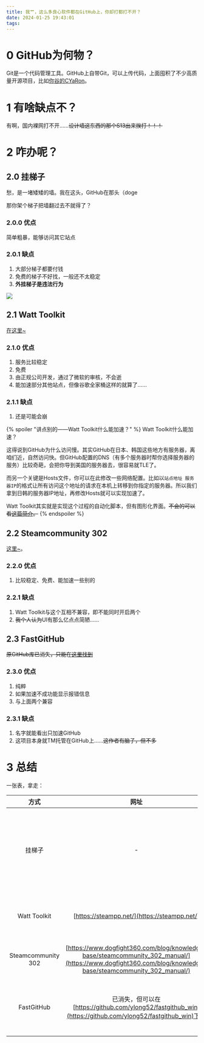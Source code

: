 ```yaml
---
title: 我艹，这么多良心软件都在GitHub上，你却打都打不开？
date: 2024-01-25 19:43:01
tags:
---
```

# 0 GitHub为何物？

Git是一个代码管理工具。GitHub上自带Git，可以上传代码，上面囤积了不少高质量开源项目，比如[你谷的CYaRon](https://github.com/luogu-dev/cyaron "你谷的CYaRon")。
<!-- more -->
# 1 有啥缺点不？

有啊，国内裸网打不开……~~设计墙这东西的那个S13出来挨打！！！~~

# 2 咋办呢？

## 2.0 挂梯子

愁，是一堵矮矮的墙。我在这头，GitHub在那头（doge

那你架个梯子把墙翻过去不就得了？

### 2.0.0 优点

简单粗暴，能够访问其它站点

### 2.0.1 缺点

1. 大部分梯子都要付钱
2. 免费的梯子不好找，一般还不太稳定
3. **外挂梯子是违法行为**

![](/img/IMG_1005.PNG)

## 2.1 Watt Toolkit

[在这里~](https://steampp.net/)

### 2.1.0 优点
1. 服务比较稳定
2. 免费
3. 由正规公司开发，通过了微软的审核，不会逝
4. 能加速部分其他站点，但像谷歌全家桶这样的就算了……

### 2.1.1 缺点
1. 还是可能会崩

{% spoiler "讲点别的——Watt Toolkit什么能加速？" %}
Watt Toolkit什么能加速？

这得说到GitHub为什么访问慢。其实GitHub在日本、韩国这些地方有服务器，离咱们近，自然访问快。但GitHub配置的DNS（有多个服务器时帮你选择服务器的服务）比较奇葩，会把你导到美国的服务器去，很容易就TLE了。

而另一个关键是Hosts文件，你可以在此修改一些网络配置。比如以`站点地址 服务器IP`的格式让所有访问这个地址的请求在本机上转移到你指定的服务器。所以我们拿到日韩的服务器IP地址，再修改Hosts就可以实现加速了。

Watt Toolkit其实就是实现这个过程的自动化脚本，但有图形化界面。~~不会的可以看[这篇简介](https://leo2011.pages.dev/2024/01/01/pythongui-tu-xing-hua-jie-mian-xiang-jie/)。~~
{% endspoiler %}

## 2.2 Steamcommunity 302

[这里~](https://www.dogfight360.com/blog/knowledge-base/steamcommunity_302_manual/)。

### 2.2.0 优点

1. 比较稳定、免费、能加速一些别的

### 2.2.1 缺点

1. Watt Toolkit与这个互相不兼容，即不能同时开启两个
2. ~~我个人认为~~UI有那么亿点点简陋……

## 2.3 FastGitHub

~~原GitHub库已消失，只能在[这里找到](https://github.com/ylong52/fastgithub_win)~~

### 2.3.0 优点

1. 纯粹
2. 如果加速不成功能显示报错信息
3. 与上面两个兼容

### 2.3.1 缺点

1. 名字就能看出只加速GitHub
2. 这项目本身就TM托管在GitHub上……~~这作者有脑子，但不多~~

# 3 总结

一张表，拿走：

| 方式 | 网址 | 优点 | 缺点 |
| :---: | :---: | :---: | :---: |
| 挂梯子 | - | 能访问所有外国站点，简单粗暴 | **违法**、付费、免费的不稳定、有些加速器的“智能路由模式”非常智障 |
| Watt Toolkit | [https://steampp.net/](https://steampp.net/) | 能加速一些别的、稳定、安全 | 还是可能会崩 |
| Steamcommunity 302 | [https://www.dogfight360.com/blog/knowledge-base/steamcommunity_302_manual/](https://www.dogfight360.com/blog/knowledge-base/steamcommunity_302_manual/) | 同Watt Toolkit | 与Watt Toolkit不兼容、UI比较丑 |
| FastGitHub | 已消失，但可以在[https://github.com/ylong52/fastgithub_win](https://github.com/ylong52/fastgithub_win)下载 | 纯粹、能显示报错信息，与上面两个兼容 | 只能加速GitHub、原GitHub项目已消失 |
